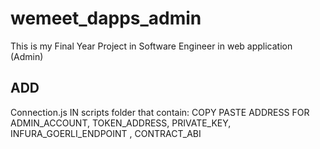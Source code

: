 # wemeet_dapps_admin
This is my Final Year Project in Software Engineer in web application (Admin)
## ADD 
Connection.js IN scripts folder that contain:
COPY PASTE ADDRESS FOR ADMIN_ACCOUNT, TOKEN_ADDRESS, PRIVATE_KEY, INFURA_GOERLI_ENDPOINT , CONTRACT_ABI
